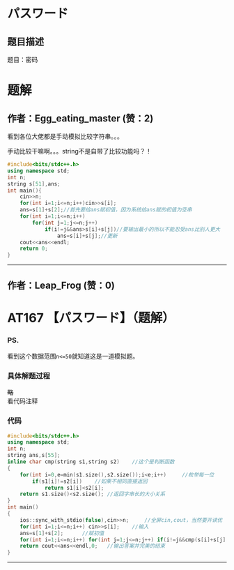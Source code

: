 # パスワード

## 题目描述

题目：密码

# 题解

## 作者：Egg_eating_master (赞：2)

看到各位大佬都是手动模拟比较字符串。。。

手动比较干嘛啊。。。string不是自带了比较功能吗？！
```cpp
#include<bits/stdc++.h>
using namespace std;
int n;
string s[51],ans;
int main(){
	cin>>n;
	for(int i=1;i<=n;i++)cin>>s[i];
	ans=s[1]+s[2];//首先要给ans赋初值，因为系统给ans赋的初值为空串
	for(int i=1;i<=n;i++)
	    for(int j=1;j<=n;j++)
	        if(i!=j&&ans>s[i]+s[j])//要输出最小的所以不能忍受ans比别人更大
	            ans=s[i]+s[j];//更新
	cout<<ans<<endl;
	return 0;
}
```


---

## 作者：Leap_Frog (赞：0)

# AT167 【パスワード】（题解）

### PS.
看到这个数据范围$\texttt{n<=50}$就知道这是一道模拟题。  

### 具体解题过程
~~略~~  
看代码注释

### 代码
```cpp
#include<bits/stdc++.h>
using namespace std;
int n;
string ans,s[55];
inline char cmp(string s1,string s2)	//这个是判断函数
{
	for(int i=0,e=min(s1.size(),s2.size());i<e;i++)		//枚举每一位
		if(s1[i]!=s2[i])	//如果不相同直接返回
			return s1[i]<s2[i];
	return s1.size()<s2.size();	//返回字串长的大小关系
}
int main()
{
	ios::sync_with_stdio(false),cin>>n;		//全屏cin,cout，当然要开读优
	for(int i=1;i<=n;i++) cin>>s[i];	//输入
	ans=s[1]+s[2];		//赋初值
	for(int i=1;i<=n;i++) for(int j=1;j<=n;j++) if(i!=j&&cmp(s[i]+s[j],ans)) ans=s[i]+s[j];		//枚举第一个字串与第二个字串
	return cout<<ans<<endl,0;	//输出答案并完美的结束
}
```

---

